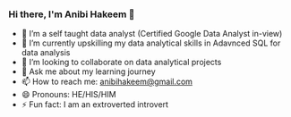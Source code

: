 ### Hi there, I'm Anibi Hakeem 👋

- 🔭 I’m a self taught data analyst (Certified Google Data Analyst in-view)
- 🌱 I’m currently upskilling my data analytical skills in Adavnced SQL for data analysis
- 👯 I’m looking to collaborate on data analytical projects
- 💬 Ask me about my learning journey
- 📫 How to reach me: anibihakeem@gmail.com
- 😄 Pronouns: HE/HIS/HIM
- ⚡ Fun fact: I am an extroverted introvert

